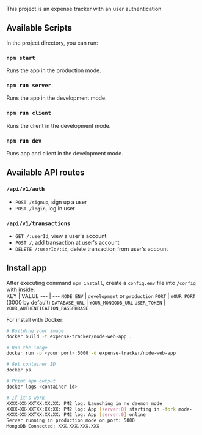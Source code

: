 This project is an expense tracker with an user authentication

## Available Scripts

In the project directory, you can run:

### `npm start`

Runs the app in the production mode.

### `npm run server`

Runs the app in the development mode.

### `npm run client`

Runs the client in the development mode.

### `npm run dev`

Runs app and client in the development mode.

## Available API routes

### `/api/v1/auth`

* `POST /signup`, sign up a user
* `POST /login`, log in user

### `/api/v1/transactions`

* `GET /:userId`, view a user's account
* `POST /`, add transaction at user's account
* `DELETE /:userId/:id`, delete transaction from user's account

## Install app

After executing command `npm install`, create a `config.env` file into `/config` with inside:<br />
KEY | VALUE
--- | ---
`NODE_ENV` | `development` or `production`
`PORT` | `YOUR_PORT` (3000 by default)
`DATABASE_URL` | `YOUR_MONGODB_URL`
`USER_TOKEN` | `YOUR_AUTHENTICATION_PASSPHRASE`

For install with Docker:<br />
```bash
# Building your image
docker build -t expense-tracker/node-web-app .

# Run the image
docker run -p <your port>:5000 -d expense-tracker/node-web-app

# Get container ID
docker ps

# Print app output
docker logs <container id>

# If it's work
XXXX-XX-XXTXX:XX:XX: PM2 log: Launching in no daemon mode
XXXX-XX-XXTXX:XX:XX: PM2 log: App [server:0] starting in -fork mode-
XXXX-XX-XXTXX:XX:XX: PM2 log: App [server:0] online
Server running in production mode on port: 5000
MongoDB Connected: XXX.XXX.XXX.XXX
```